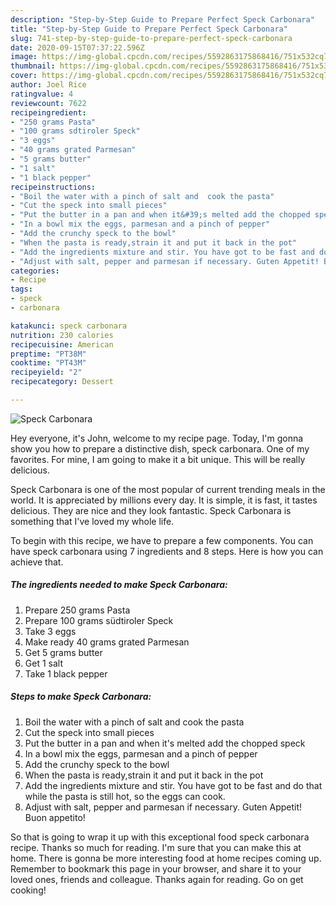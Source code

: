 ```yaml
---
description: "Step-by-Step Guide to Prepare Perfect Speck Carbonara"
title: "Step-by-Step Guide to Prepare Perfect Speck Carbonara"
slug: 741-step-by-step-guide-to-prepare-perfect-speck-carbonara
date: 2020-09-15T07:37:22.596Z
image: https://img-global.cpcdn.com/recipes/5592863175868416/751x532cq70/speck-carbonara-recipe-main-photo.jpg
thumbnail: https://img-global.cpcdn.com/recipes/5592863175868416/751x532cq70/speck-carbonara-recipe-main-photo.jpg
cover: https://img-global.cpcdn.com/recipes/5592863175868416/751x532cq70/speck-carbonara-recipe-main-photo.jpg
author: Joel Rice
ratingvalue: 4
reviewcount: 7622
recipeingredient:
- "250 grams Pasta"
- "100 grams sdtiroler Speck"
- "3 eggs"
- "40 grams grated Parmesan"
- "5 grams butter"
- "1 salt"
- "1 black pepper"
recipeinstructions:
- "Boil the water with a pinch of salt and  cook the pasta"
- "Cut the speck into small pieces"
- "Put the butter in a pan and when it&#39;s melted add the chopped speck"
- "In a bowl mix the eggs, parmesan and a pinch of pepper"
- "Add the crunchy speck to the bowl"
- "When the pasta is ready,strain it and put it back in the pot"
- "Add the ingredients mixture and stir. You have got to be fast and do that while the pasta is still hot, so the eggs can cook."
- "Adjust with salt, pepper and parmesan if necessary. Guten Appetit! Buon appetito!"
categories:
- Recipe
tags:
- speck
- carbonara

katakunci: speck carbonara 
nutrition: 230 calories
recipecuisine: American
preptime: "PT38M"
cooktime: "PT43M"
recipeyield: "2"
recipecategory: Dessert

---
```



![Speck Carbonara](https://img-global.cpcdn.com/recipes/5592863175868416/751x532cq70/speck-carbonara-recipe-main-photo.jpg)

Hey everyone, it's John, welcome to my recipe page. Today, I'm gonna show you how to prepare a distinctive dish, speck carbonara. One of my favorites. For mine, I am going to make it a bit unique. This will be really delicious.



Speck Carbonara is one of the most popular of current trending meals in the world. It is appreciated by millions every day. It is simple, it is fast, it tastes delicious. They are nice and they look fantastic. Speck Carbonara is something that I've loved my whole life.


To begin with this recipe, we have to prepare a few components. You can have speck carbonara using 7 ingredients and 8 steps. Here is how you can achieve that.

<!--inarticleads1-->

##### The ingredients needed to make Speck Carbonara:

1. Prepare 250 grams Pasta
1. Prepare 100 grams südtiroler Speck
1. Take 3 eggs
1. Make ready 40 grams grated Parmesan
1. Get 5 grams butter
1. Get 1 salt
1. Take 1 black pepper




<!--inarticleads2-->

##### Steps to make Speck Carbonara:

1. Boil the water with a pinch of salt and  cook the pasta
1. Cut the speck into small pieces
1. Put the butter in a pan and when it&#39;s melted add the chopped speck
1. In a bowl mix the eggs, parmesan and a pinch of pepper
1. Add the crunchy speck to the bowl
1. When the pasta is ready,strain it and put it back in the pot
1. Add the ingredients mixture and stir. You have got to be fast and do that while the pasta is still hot, so the eggs can cook.
1. Adjust with salt, pepper and parmesan if necessary. Guten Appetit! Buon appetito!




So that is going to wrap it up with this exceptional food speck carbonara recipe. Thanks so much for reading. I'm sure that you can make this at home. There is gonna be more interesting food at home recipes coming up. Remember to bookmark this page in your browser, and share it to your loved ones, friends and colleague. Thanks again for reading. Go on get cooking!

